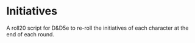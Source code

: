 # Initiatives
A roll20 script for D&amp;D5e to re-roll the initiatives of each character at the end of each round.
